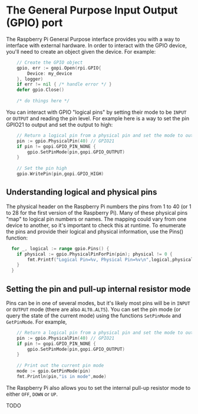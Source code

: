 
# The General Purpose Input Output (GPIO) port

The Raspberry Pi General Purpose interface provides you with a way to interface
with external hardware. In order to interact with the GPIO device, you'll need
to create an object given the device. For example:

```go
	// Create the GPIO object
    gpio, err := gopi.Open(rpi.GPIO{
		Device: my_device
	}, logger)
	if err != nil { /* handle error */ }
	defer gpio.Close()
	
	/* do things here */
```

You can interact with GPIO "logical pins" by setting their mode to be `INPUT`
or `OUTPUT` and reading the pin level. For example here is a way to set the
pin GPIO21 to output and set the output to high:

```go
	// Return a logical pin from a physical pin and set the mode to output
	pin := gpio.PhysicalPin(40) // GPIO21
	if pin != gopi.GPIO_PIN_NONE {
		gpio.SetPinMode(pin,gopi.GPIO_OUTPUT)
	}
	
	// Set the pin high
	gpio.WritePin(pin,gopi.GPIO_HIGH)
```

## Understanding logical and physical pins

The physical header on the Raspberry Pi numbers the pins from 1 to 40 (or
1 to 28 for the first version of the Raspberry Pi). Many of these physical
pins "map" to logical pin numbers or names. The mapping could vary from one
device to another, so it's important to check this at runtime. To enumerate
the pins and provide their logical and physical information, use the Pins()
function:

```go
  for _, logical := range gpio.Pins() {
	if physical := gpio.PhysicalPinForPin(pin); physical != 0 {
		fmt.Printf("Logical Pin=%v, Physical Pin=%v\n",logical,physical)
	}
  }
```

## Setting the pin and pull-up internal resistor mode

Pins can be in one of several modes, but it's likely most pins will be in
`INPUT` or `OUTPUT` mode (there are also `ALT0`..`ALT5`). You can set the
pin mode (or query the state of the current mode) using the functions
`SetPinMode` and `GetPinMode`. For example,

```go
	// Return a logical pin from a physical pin and set the mode to output
	pin := gpio.PhysicalPin(40) // GPIO21
	if pin != gopi.GPIO_PIN_NONE {
		gpio.SetPinMode(pin,gopi.GPIO_OUTPUT)
	}
	
	// Print out the current pin mode
	mode := gpio.GetPinMode(pin)
	fmt.Println(pin,"is in mode",mode)
```

The Raspberry Pi also allows you to set the internal pull-up resistor mode to
either `OFF`, `DOWN` or `UP`.

TODO






